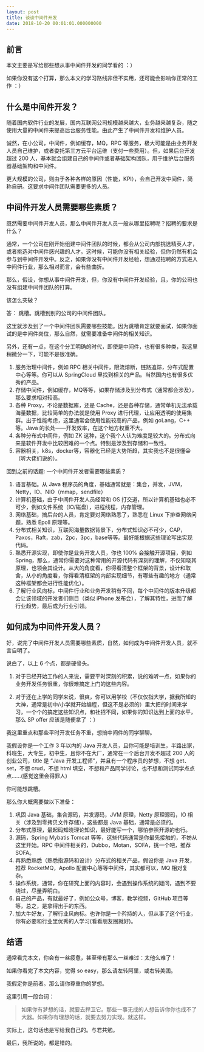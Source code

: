 ```yaml
---
layout: post
title: 谈谈中间件开发
date: 2018-10-20 00:01:01.000000000
---
```

## 前言

本文主要是写给那些想从事中间件开发的同学看的 ：）

如果你没有这个打算，那么本文的学习路线非但不实用，还可能会影响你正常的工作 ：）


## 什么是中间件开发？

随着国内软件行业的发展，国内互联网公司规模越来越大，业务越来越复杂，随之使用大量的中间件来提高后台服务性能。由此产生了中间件开发和维护人员。

诚然，在小公司，中间件，例如缓存，MQ，RPC 等服务，极大可能是由业务开发人员自己维护，或者委托第三方云平台运维（支付一些费用）。但，如果后台开发超过 200 人，基本就会组建自己的中间件或者基础架构团队，用于维护后台服务器基础架构和中间件。

更大规模的公司，则由于各种各样的原因（性能，KPI），会自己开发中间件，简称自研。这要求中间件团队需要更多的人员。

## 中间件开发人员需要哪些素质？

既然需要中间件开发人员，那么中间件开发人员一般从哪里招聘呢？招聘的要求是什么？

通常，一个公司在刚开始组建中间件团队的时候，都会从公司内部挑选精英人才，或者挑选对中间件感兴趣的人才。这时候，可能你没有相关经验，但你仍然有机会参与到中间件开发中。反之，如果你没有中间件开发经验，想通过招聘的方式进入中间件行业，那么相对而言，会有些曲折。

那么，假设，你想从事中间件开发，但，你没有中间件开发经验，且，你的公司也没有组建中间件团队的打算。

该怎么突破？

答： 跳槽。跳槽到别的公司的中间件团队。

这里就涉及到了一个中间件团队需要哪些技能。因为跳槽肯定就要面试，如果你面试的是中间件岗位，那么自然，就需要准备中间件的相关知识。


另外，还有一点，在这个分工明确的时代，即使是中间件，也有很多种类，我这里稍微分一下，可能不是很准确。
1. 服务治理中间件，例如 RPC 相关中间件，限流熔断，链路追踪，分布式配置中心等等。你可以从 SpringCloud 里找到相关的产品。当然国内也有很多优秀的产品。
2. 存储中间件，例如缓存，MQ等等，如果存储涉及到分布式（通常都会涉及），那么要求相对较高。
3. 各种 Proxy，不论是数据库，还是 Cache，还是各种存储，通常单机无法承载海量数据，比较简单的办法就是使用 Proxy 进行代理，让应用透明的使用集群。出于性能考虑，这里通常会使用性能较高的产品，例如 goLang，C++ 等。Java 的长处——开发效率，在这个地方权重不大。
4. 各种分布式中间件，例如 ZK 这种，这个我个人认为难度是较大的。分布式向来是软件开发中比较困难的一个点。特别是涉及到存储和一致性。
5. 容器相关，k8s，docker等，容器化已经是大势所趋，其实我也不是很懂😀（听大佬们说的）。


回到之前的话题: 一个中间件开发者需要哪些素质？
1. 语言基础。从 Java 程序员的角度，基础通常就是：集合，并发，JVM，Netty，IO、NIO（mmap，sendfile）
2. 计算机基础，由于中间件开发人员经常和 OS 打交道，所以计算机基础也必不可少，例如文件系统（IO/磁盘），进程线程，内存管理。
3. 网络基础，搞后台的人员，肯定要对网络熟悉了，熟悉在 Linux 下排查网络问题，熟悉 Epoll 原理等。
4. 分布式相关知识，互联网海量数据背景下，分布式知识必不可少，CAP， Paxos，Raft，zab，2pc，3pc，base等等。最好能根据这些理论写出实现代码。
5. 熟悉开源实现，即使你是业务开发人员，你也 100% 会接触开源项目，例如 Spring，那么，通常你需要对这种常用的开源代码有深刻的理解，不仅知晓其原理，也领会其设计。从大的角度看，你得看清整个框架的背景，设计和取舍，从小的角度看，你得看清框架的内部实现细节，有哪些有趣的地方（通常这种框架都会进行性能优化）。
6. 了解行业风向标，中间件行业和业务开发稍有不同，每个中间件的版本升级都会让该领域的开发者们侧目（类似 iPhone 发布会），了解其特性，进而了解行业趋势，最后成为行业引领。


## 如何成为中间件开发人员？

好，说完了中间件开发人员需要哪些素质，自然，如何成为中间件开发人员，就不言自明了。

说白了，以上 6 个点，都是硬骨头。


1. 对于已经开始工作的人来说，需要平时深刻的积累，说的难听一点，如果你的业务开发任务很重，你很难搞定上门的这些内容。

2. 对于还在上学的同学来说，很爽，你可以用学校（不仅仅指大学，据我所知的大神，通常是初中/小学就开始编程，但这不是必须的）里大把的时间来学习，一个个的搞定这些知识点，和社招不同，如果你的知识达到上面的水平，那么 SP offer 应该是随便拿了 ：）

我这里重点和那些平时开发任务不重，想搞中间件的同学聊聊。

我假设你是一个工作 3 年以内的 Java 开发人员，且你可能是培训生，半路出家，科班生，大专生，初中生，且你不在大厂，通常在一个后台开发不超过 200 人的创业公司，title 是 “Java 开发工程师”，并且有一个程序员的梦想，不想 get、set，不想 crud，不想 html 填空，不想和产品同学讨论，也不想和测试同学点点点......(感觉这里会得罪人)

你可能想跳槽。

那么你大概需要做以下准备：
1. 巩固 Java 基础，集合源码，并发源码，JVM 原理，Netty 原理源码，IO 相关（涉及到零拷贝文件存储），这些都是 Java 基础，通常是必须的。
2. 分布式原理，最起码知晓理论知识，最好能写一个，哪怕参照开源的也行。
3. 源码，Spring Mybatis Tomcat 等等，这些代码通常是你最先接触的，不妨从这里开始。RPC 中间件相关的，Dubbo，Motan，SOFA，挑一个吧，推荐 SOFA。
4. 再熟悉熟悉（熟悉指源码和设计）分布式的相关产品，假设你是 Java 开发，推荐 RocketMQ，Apollo 配置中心等等中间件，其实都可以，MQ 相对复杂。
5. 操作系统，通常，你在研究上面的内容时，会遇到操作系统的疑问，遇到不要绕过，尽量弄明白。
6. 自己的产品，有就最好了，例如公众号，博客，教学视频，GitHub 项目等等，总之，是拿得出手的东西。
7. 加大牛好友，了解行业风向标。也许你是一个矜持的人，但从事了这个行业，你有必要和行业里优秀的人学习(看看朋友圈就好)。

## 结语

通常看完本文，你会有一丝疲惫，甚至带有那么一丝难过：太他么难了！

如果你看完了本文内容，觉得 so easy，那么请左转阿里，或右转美团。


我假定你是前者。那么请你尊重你的梦想。

这里引用一段台词：

> 如果你有梦想的话，就要去捍卫它。那些一事无成的人想告诉你你也成不了大器。如果你有理想的话，就要去努力实现。就这样。

实际上，这句话也是写给我自己的。与君共勉。

最后，我所说的，都是错的。






















